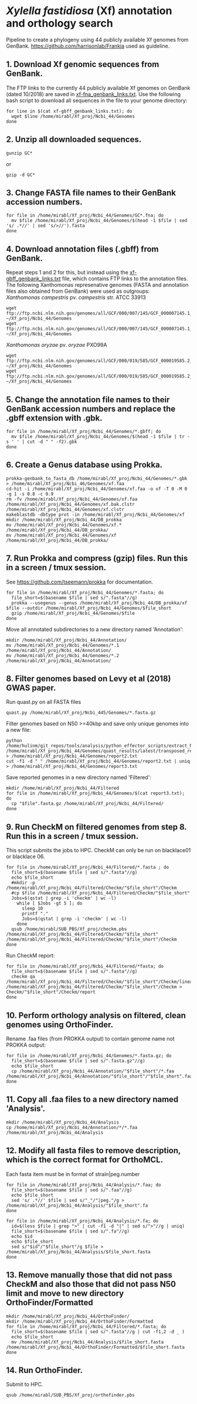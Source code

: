 # *Xylella fastidiosa* (Xf) annotation and orthology search
Pipeline to create a phylogeny using 44 publicly available Xf genomes from GenBank. https://github.com/harrisonlab/Frankia used as guideline.
## 1. Download Xf genomic sequences from GenBank.
The FTP links to the currently 44 publicly available Xf genomes on GenBank (dated 10/2018) are saved in [xf-fna_genbank_links.txt](https://github.com/mirloupa/xf_phylogeny/blob/master/xf-fna_genbank_links.txt). Use the following bash script to download all sequences in the file to your genome directory:
```
for line in $(cat xf-gbff_genbank_links.txt); do
  wget $line /home/mirabl/Xf_proj/Ncbi_44/Genomes
done
```
## 2. Unzip all downloaded sequences.
```
gunzip GC*
```
or
```
gzip -d GC*
```
## 3. Change FASTA file names to their GenBank accession numbers.
```
for file in /home/mirabl/Xf_proj/Ncbi_44/Genomes/GC*.fna; do
  mv $file /home/mirabl/Xf_proj/Ncbi_44/Genomes/$(head -1 $file | sed 's/ .*//' | sed 's/>//').fasta
done
```
## 4. Download annotation files (.gbff) from GenBank.
Repeat steps 1 and 2 for this, but instead using the [xf-gbff_genbank_links.txt](https://github.com/mirloupa/xf_phylogeny/blob/master/xf-gbff_genbank_links.txt) file, which contains FTP links to the annotation files.  
The following Xanthomonas represenative genomes (FASTA and annotation files also obtained from GenBank) were used as outgroups:  
*Xanthomonas campestris* pv. *campestris* str. ATCC 33913
```
wget ftp://ftp.ncbi.nlm.nih.gov/genomes/all/GCF/000/007/145/GCF_000007145.1_ASM714v1/GCF_000007145.1_ASM714v1_genomic.fna.gz ~/Xf_proj/Ncbi_44/Genomes
wget ftp://ftp.ncbi.nlm.nih.gov/genomes/all/GCF/000/007/145/GCF_000007145.1_ASM714v1/GCF_000007145.1_ASM714v1_genomic.gbff.gz ~/Xf_proj/Ncbi_44/Genomes
```
*Xanthomonas oryzae* pv. *oryzae* PXO99A
```
wget ftp://ftp.ncbi.nlm.nih.gov/genomes/all/GCF/000/019/585/GCF_000019585.2_ASM1958v2/GCF_000019585.2_ASM1958v2_genomic.fna.gz ~/Xf_proj/Ncbi_44/Genomes
wget ftp://ftp.ncbi.nlm.nih.gov/genomes/all/GCF/000/019/585/GCF_000019585.2_ASM1958v2/GCF_000019585.2_ASM1958v2_genomic.gbff.gz ~/Xf_proj/Ncbi_44/Genomes
```
## 5. Change the annotation file names to their GenBank accession numbers and replace the .gbff extension with .gbk.
```
for file in /home/mirabl/Xf_proj/Ncbi_44/Genomes/*.gbff; do
  mv $file /home/mirabl/Xf_proj/Ncbi_44/Genomes/$(head -1 $file | tr -s ' ' | cut -d " " -f2).gbk
done
```
## 6. Create a Genus database using Prokka.
```
prokka-genbank_to_fasta_db /home/mirabl/Xf_proj/Ncbi_44/Genomes/*.gbk > /home/mirabl/Xf_proj/Ncbi_46/Genomes/xf.faa
cd-hit -i /home/mirabl/Xf_proj/Ncbi_44/Genomes/xf.faa -o xf -T 0 -M 0 -g 1 -s 0.8 -c 0.9
rm -fv /home/mirabl/Xf_proj/Ncbi_44/Genomes/xf.faa /home/mirabl/Xf_proj/Ncbi_44/Genomes/xf.bak.clstr /home/mirabl/Xf_proj/Ncbi_44/Genomes/xf.clstr
makeblastdb -dbtype prot -in /home/mirabl/Xf_proj/Ncbi_44/Genomes/xf
mkdir /home/mirabl/Xf_proj/Ncbi_44/DB_prokka
mv /home/mirabl/Xf_proj/Ncbi_44/Genomes/xf.* /home/mirabl/Xf_proj/Ncbi_44/DB_prokka/
mv /home/mirabl/Xf_proj/Ncbi_44/Genomes/xf /home/mirabl/Xf_proj/Ncbi_44/DB_prokka/
```
## 7. Run Prokka and compress (gzip) files. Run this in a screen / tmux session.
See https://github.com/tseemann/prokka for documentation.
```
for file in /home/mirabl/Xf_proj/Ncbi_44/Genomes/*.fasta; do
  file_short=$(basename $file | sed s/".fasta"//g)
  prokka --usegenus --genus /home/mirabl/Xf_proj/Ncbi_44/DB_prokka/xf $file --outdir /home/mirabl/Xf_proj/Ncbi_44/Genomes/$file_short
  gzip /home/mirabl/Xf_proj/Ncbi_44/Genomes/$file
done
```
Move all annotated subdirectories to a new directory named 'Annotation':
```
mkdir /home/mirabl/Xf_proj/Ncbi_44/Annotation/
mv /home/mirabl/Xf_proj/Ncbi_44/Genomes/*.1 /home/mirabl/Xf_proj/Ncbi_44/Annotation/
mv /home/mirabl/Xf_proj/Ncbi_44/Genomes/*.2 /home/mirabl/Xf_proj/Ncbi_44/Annotation/
```
## 8. Filter genomes based on Levy et al (2018) GWAS paper.
Run quast.py on all FASTA files
```
quast.py /home/mirabl/Xf_proj/Ncbi_445/Genomes/*.fasta.gz
```
Filter genomes based on N50 >=40kbp and save only unique genomes into a new file:
```
python /home/hulinm/git_repos/tools/analysis/python_effector_scripts/extract_N50filtered_genomes.py /home/mirabl/Xf_proj/Ncbi_44/Genomes/quast_results/latest/transposed_report.tsv > /home/mirabl/Xf_proj/Ncbi_44/Genomes/report2.txt
cut -f1 -d " " /home/mirabl/Xf_proj/Ncbi_44/Genomes/report2.txt | uniq > /home/mirabl/Xf_proj/Ncbi_44/Genomes/report3.txt 
```
Save reported genomes in a new directory named 'Filtered':
```
mkdir /home/mirabl/Xf_proj/Ncbi_44/Filtered
for file in /home/mirabl/Xf_proj/Ncbi_44/Genomes/$(cat report3.txt); do
  cp "$file".fasta.gz /home/mirabl/Xf_proj/Ncbi_44/Filtered/
done
```
## 9. Run CheckM on filtered genomes from step 8. Run this in a screen / tmux session.
This script submits the jobs to HPC. CheckM can only be run on blacklace01 or blacklace 06. 
```
for file in /home/mirabl/Xf_proj/Ncbi_44/Filtered/*.fasta ; do
  file_short=$(basename $file | sed s/".fasta"//g) 
  echo $file_short 
  #mkdir -p /home/mirabl/Xf_proj/Ncbi_44/Filtered/Checkm/"$file_short"/Checkm 
  #cp $file /home/mirabl/Xf_proj/Ncbi_44/Filtered/Checkm/"$file_short" 
  Jobs=$(qstat | grep -i 'checkm' | wc -l) 
    while [ $Jobs -gt 5 ]; do 
      sleep 10
      printf "." 
      Jobs=$(qstat | grep -i 'checkm' | wc -l) 
    done
  qsub /home/mirabl/SUB_PBS/Xf_proj/checkm.pbs /home/mirabl/Xf_proj/Ncbi_44/Filtered/Checkm/"$file_short" /home/mirabl/Xf_proj/Ncbi_44/Filtered/Checkm/"$file_short"/Checkm 
done
```
Run CheckM report:
```
for file in /home/mirabl/Xf_proj/Ncbi_44/Filtered/*fasta; do
  file_short=$(basename $file | sed s/".fasta"//g)
  checkm qa /home/mirabl/Xf_proj/Ncbi_44/Filtered/Checkm/"$file_short"/Checkm/lineage.ms /home/mirabl/Xf_proj/Ncbi_44/Filtered/Checkm/"$file_short"/Checkm > Checkm/"$file_short"/Checkm/report
done
```
## 10. Perform orthology analysis on filtered, clean genomes using OrthoFinder.
Rename .faa files (from PROKKA output) to contain genome name not PROKKA output:
```
for file in /home/mirabl/Xf_proj/Ncbi_44/Genomes/*.fasta.gz; do
  file_short=$(basename $file | sed s/".fasta.gz"//g)
  echo $file_short
  cp /home/mirabl/Xf_proj/Ncbi_44/Annotation/"$file_short"/*.faa /home/mirabl/Xf_proj/Ncbi_44/Annotation/"$file_short"/"$file_short".faa
done
```
## 11. Copy all .faa files to a new directory named 'Analysis'.
```
mkdir /home/mirabl/Xf_proj/Ncbi_44/Analysis
cp /home/mirabl/Xf_proj/Ncbi_44/Annotation/*/*.faa /home/mirabl/Xf_proj/Ncbi_44/Analysis
```
## 12. Modify all fasta files to remove description, which is the correct format for OrthoMCL.
Each fasta item must be in format of strain|peg.number
```
for file in /home/mirabl/Xf_proj/Ncbi_44/Analysis/*.faa; do
  file_short=$(basename $file | sed s/".faa"//g)
  echo $file_short
  sed 's/ .*//' $file | sed s/"_"/"|peg."/g > /home/mirabl/Xf_proj/Ncbi_44/Analysis/"$file_short".fa
done
```
```
for file in /home/mirabl/Xf_proj/Ncbi_44/Analysis/*.fa; do
  id=$(less $file | grep ">" | cut -f1 -d "|" | sed s/">"//g | uniq)
  file_short=$(basename $file | sed s/".fa"//g)
  echo $id
  echo $file_short
  sed s/"$id"/"$file_short"/g $file > /home/mirabl/Xf_proj/Ncbi_44/Analysis/$file_short.fasta
done
```
## 13. Remove manually those that did not pass CheckM and also those that did not pass N50 limit and move to new directory OrthoFinder/Formatted
```
mkdir /home/mirabl/Xf_proj/Ncbi_44/OrthoFinder/
mkdir /home/mirabl/Xf_proj/Ncbi_44/OrthoFinder/Formatted
for file in /home/mirabl/Xf_proj/Ncbi_44/Filtered/*.fasta; do
  file_short=$(basename $file | sed s/".fasta"//g | cut -f1,2 -d _ )
  echo $file_short
  mv /home/mirabl/Xf_proj/Ncbi_44/Analysis/$file_short.fasta /home/mirabl/Xf_proj/Ncbi_44/OrthoFinder/Formatted/$file_short.fasta
done
```
## 14. Run OrthoFinder.
Submit to HPC.
```
qsub /home/mirabl/SUB_PBS/Xf_proj/orthofinder.pbs
```

